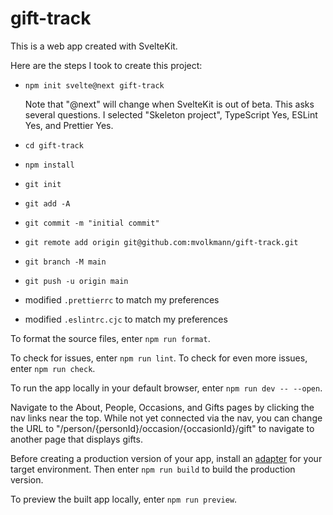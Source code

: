 # gift-track

This is a web app created with SvelteKit.

Here are the steps I took to create this project:

- `npm init svelte@next gift-track`

  Note that "@next" will change when SvelteKit is out of beta.
  This asks several questions. I selected "Skeleton project",
  TypeScript Yes, ESLint Yes, and Prettier Yes.

- `cd gift-track`
- `npm install`
- `git init`
- `git add -A`
- `git commit -m "initial commit"`
- `git remote add origin git@github.com:mvolkmann/gift-track.git`
- `git branch -M main`
- `git push -u origin main`
- modified `.prettierrc` to match my preferences
- modified `.eslintrc.cjc` to match my preferences

To format the source files, enter `npm run format`.

To check for issues, enter `npm run lint`.
To check for even more issues, enter `npm run check`.

To run the app locally in your default browser,
enter `npm run dev -- --open`.

Navigate to the About, People, Occasions, and Gifts pages
by clicking the nav links near the top.
While not yet connected via the nav,
you can change the URL to "/person/{personId}/occasion/{occasionId}/gift"
to navigate to another page that displays gifts.

Before creating a production version of your app,
install an [adapter](https://kit.svelte.dev/docs#adapters)
for your target environment.
Then enter `npm run build` to build the production version.

To preview the built app locally, enter `npm run preview`.
